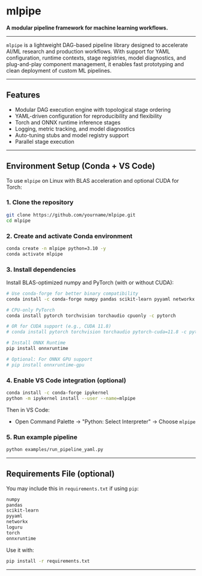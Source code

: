 # mlpipe

**A modular pipeline framework for machine learning workflows.**

---

`mlpipe` is a lightweight DAG-based pipeline library designed to accelerate AI/ML research and production workflows. With support for YAML configuration, runtime contexts, stage registries, model diagnostics, and plug-and-play component management, it enables fast prototyping and clean deployment of custom ML pipelines.

---

## Features

- Modular DAG execution engine with topological stage ordering
- YAML-driven configuration for reproducibility and flexibility
- Torch and ONNX runtime inference stages
- Logging, metric tracking, and model diagnostics
- Auto-tuning stubs and model registry support
- Parallel stage execution

---

## Environment Setup (Conda + VS Code)

To use `mlpipe` on Linux with BLAS acceleration and optional CUDA for Torch:

### 1. Clone the repository
```bash
git clone https://github.com/yourname/mlpipe.git
cd mlpipe
```

### 2. Create and activate Conda environment
```bash
conda create -n mlpipe python=3.10 -y
conda activate mlpipe
```

### 3. Install dependencies
Install BLAS-optimized numpy and PyTorch (with or without CUDA):
```bash
# Use conda-forge for better binary compatibility
conda install -c conda-forge numpy pandas scikit-learn pyyaml networkx loguru

# CPU-only PyTorch
conda install pytorch torchvision torchaudio cpuonly -c pytorch

# OR for CUDA support (e.g., CUDA 11.8)
# conda install pytorch torchvision torchaudio pytorch-cuda=11.8 -c pytorch -c nvidia

# Install ONNX Runtime
pip install onnxruntime

# Optional: For ONNX GPU support
# pip install onnxruntime-gpu
```

### 4. Enable VS Code integration (optional)
```bash
conda install -c conda-forge ipykernel
python -m ipykernel install --user --name=mlpipe
```
Then in VS Code:
- Open Command Palette → "Python: Select Interpreter" → Choose `mlpipe`

### 5. Run example pipeline
```bash
python examples/run_pipeline_yaml.py
```

---

## Requirements File (optional)
You may include this in `requirements.txt` if using `pip`:
```txt
numpy
pandas
scikit-learn
pyyaml
networkx
loguru
torch
onnxruntime
```
Use it with:
```bash
pip install -r requirements.txt
```

---
